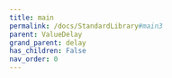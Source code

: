```yaml
---
title: main
permalink: /docs/StandardLibrary#main3
parent: ValueDelay
grand_parent: delay
has_children: False
nav_order: 0
---
```

